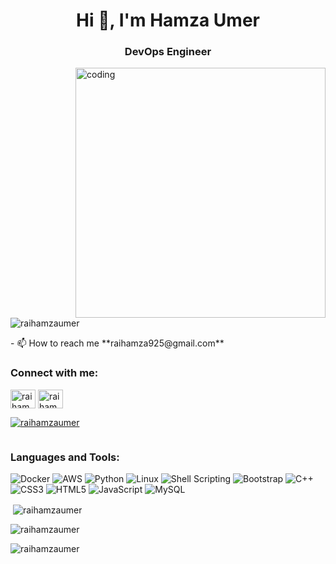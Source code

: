 

<h1 align="center">Hi 👋, I'm  Hamza Umer</h1>
<h3 align="center">DevOps Engineer</h3>
<img align="right" alt="coding" width="400px" src="https://user-images.githubusercontent.com/55389276/140866485-8fb1c876-9a8f-4d6a-98dc-08c4981eaf70.gif"> 

<p align="left"> <img src="https://komarev.com/ghpvc/?username=raihamzaumer&label=Profile%20views&color=0e75b6&style=flat" alt="raihamzaumer" /> </p>
- 📫 How to reach me **raihamza925@gmail.com**

<h3 align="left">Connect with me:</h3>
<p align="left">
<a href="https://linkedin.com/in/rai hamza" target="blank"><img align="center" src="https://raw.githubusercontent.com/rahuldkjain/github-profile-readme-generator/master/src/images/icons/Social/linked-in-alt.svg" alt="rai hamza" height="30" width="40" /></a>
<a href="https://instagram.com/raihamzaumer" target="blank"><img align="center" src="https://raw.githubusercontent.com/rahuldkjain/github-profile-readme-generator/master/src/images/icons/Social/instagram.svg" alt="raihamzaumer" height="30" width="40" /></a>
</p>
<p align="left"> <a href="https://github.com/ryo-ma/github-profile-trophy"><img src="https://github-profile-trophy.vercel.app/?username=raihamzaumer" alt="raihamzaumer" /></a> </p>

<p align="left"> <a href="https://twitter.com/" target="blank"><img src="https://img.shields.io/twitter/follow/?logo=twitter&style=for-the-badge" alt="" /></a> </p>



<h3 align="left">Languages and Tools:</h3>


![Docker](https://img.shields.io/badge/Docker-2496ED?style=for-the-badge&logo=docker&logoColor=white)
![AWS](https://img.shields.io/badge/AWS-232F3E?style=for-the-badge&logo=amazon-aws&logoColor=white)
![Python](https://img.shields.io/badge/Python-3776AB?style=for-the-badge&logo=python&logoColor=white)
![Linux](https://img.shields.io/badge/Linux-FCC624?style=for-the-badge&logo=linux&logoColor=black)
![Shell Scripting](https://img.shields.io/badge/Shell_Scripting-4EAA25?style=for-the-badge&logo=gnu-bash&logoColor=white)
![Bootstrap](https://img.shields.io/badge/Bootstrap-563D7C?style=for-the-badge&logo=bootstrap&logoColor=white)
![C++](https://img.shields.io/badge/C++-00599C?style=for-the-badge&logo=c%2B%2B&logoColor=white)
![CSS3](https://img.shields.io/badge/CSS3-1572B6?style=for-the-badge&logo=css3&logoColor=white)
![HTML5](https://img.shields.io/badge/HTML5-E34F26?style=for-the-badge&logo=html5&logoColor=white)
![JavaScript](https://img.shields.io/badge/JavaScript-F7DF1E?style=for-the-badge&logo=javascript&logoColor=black)
![MySQL](https://img.shields.io/badge/MySQL-4479A1?style=for-the-badge&logo=mysql&logoColor=white)

<p>&nbsp;<img align="center" src="https://github-readme-stats.vercel.app/api?username=raihamzaumer&show_icons=true&locale=en" alt="raihamzaumer" /></p>
<p><img align="center" src="https://github-readme-streak-stats.herokuapp.com/?user=raihamzaumer&" alt="raihamzaumer" /></p>
<p><img align="left" src="https://github-readme-stats.vercel.app/api/top-langs?username=raihamzaumer&show_icons=true&locale=en&layout=compact" alt="raihamzaumer" /></p>

